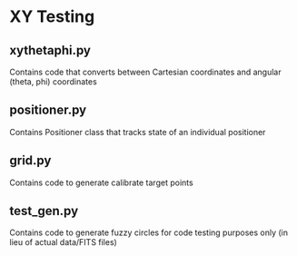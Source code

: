# XY Testing

## xythetaphi.py

Contains code that converts between Cartesian coordinates and angular (theta, phi) coordinates

## positioner.py

Contains Positioner class that tracks state of an individual positioner

## grid.py

Contains code to generate calibrate target points

## test_gen.py

Contains code to generate fuzzy circles for code testing purposes only (in lieu of actual data/FITS files)
